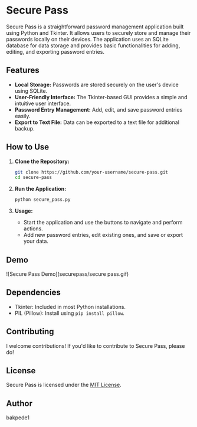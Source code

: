

# Secure Pass

Secure Pass is a straightforward password management application built using Python and Tkinter. It allows users to securely store and manage their passwords locally on their devices. The application uses an SQLite database for data storage and provides basic functionalities for adding, editing, and exporting password entries.

## Features

- **Local Storage:** Passwords are stored securely on the user's device using SQLite.
- **User-Friendly Interface:** The Tkinter-based GUI provides a simple and intuitive user interface.
- **Password Entry Management:** Add, edit, and save password entries easily.
- **Export to Text File:** Data can be exported to a text file for additional backup.

## How to Use

1. **Clone the Repository:**
   ```bash
   git clone https://github.com/your-username/secure-pass.git
   cd secure-pass
   ```

2. **Run the Application:**
   ```bash
   python secure_pass.py
   ```

3. **Usage:**
   - Start the application and use the buttons to navigate and perform actions.
   - Add new password entries, edit existing ones, and save or export your data.

## Demo 
![Secure Pass Demo](securepass/secure pass.gif)

## Dependencies

- Tkinter: Included in most Python installations.
- PIL (Pillow): Install using `pip install pillow`.

## Contributing

I welcome contributions! If you'd like to contribute to Secure Pass, please do!

## License

Secure Pass is licensed under the [MIT License](LICENSE).

## Author
bakpede1
